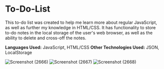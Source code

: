 # To-Do-List
This to-do list was created to help me learn more about regular JavaScript, as well as further my knowledge in HTML/CSS. It has functionality to store to-do notes in the local storage of the user's web browser, as well as the ability to delete and cross-off the notes.

**Languages Used:** JavaScript, HTML/CSS
**Other Technologies Used:** JSON, LocalStorage


![Screenshot (2666)](https://user-images.githubusercontent.com/89956249/187103955-72387930-1ac3-4e03-b82b-da840cc362b9.png)
![Screenshot (2667)](https://user-images.githubusercontent.com/89956249/187103957-0eeac4e7-3d78-4a7a-9c8e-fc5f5ba9b6bf.png)
![Screenshot (2668)](https://user-images.githubusercontent.com/89956249/187103958-c5c2b5ad-a881-4404-95c0-c6803164034c.png)
